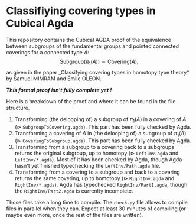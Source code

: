 # Classifiying covering types in Cubical Agda

This repository contains the Cubical AGDA proof of the equivalence between subgroups of the fundamental groups and pointed connected coverings for a connected type $A$:
$$ \mathrm{Subgroup}(\pi_1(A)) \simeq \mathrm{Covering}(A), $$
as given in the paper \_Classifying covering types in homotopy type theory\* by Samuel MIMRAM and Émile OLEON.

**_This formal proof isn't fully complete yet !_**

Here is a breakdown of the proof and where it can be found in the file structure.

1. Transforming (the delooping of) a subgroup of $\pi_1(A)$ in a covering of $A$ ($\triangleright$ `SubgroupToCovering.agda`). This part has been fully checked by Agda.
2. Transforming a covering of $A$ in (the delooping of) a subgroup of $\pi_1(A)$ ($\triangleright$ `CoveringToSubgroup.agda`). This part has been fully checked by Agda.
3. Transforming from a subgroup to a covering back to a subgroups returns the original subgroup, up to homotopy ($\triangleright$ `LeftInv.agda` and `LeftInv/*.agda`).
   Most of it has been checked by Agda, though Agda hasn't yet finished typechecking the `LeftInv/Path.agda` file.
4. Transforming from a covering to a subgroup and back to a covering returns the same covering, up to homotopy ($\triangleright$ `RightInv.agda` and `RightInv/*.agda`).
   Agda has typechecked `RightInv/Part1.agda`, though the `RightInv/Part2.agda` is currenlty incomplete.

Those files take a long time to compile.
The `check.py` file allows to compile files in parallel when they can.
Expect at least 30 minutes of compiling (or maybe even more, once the rest of the files are written).
